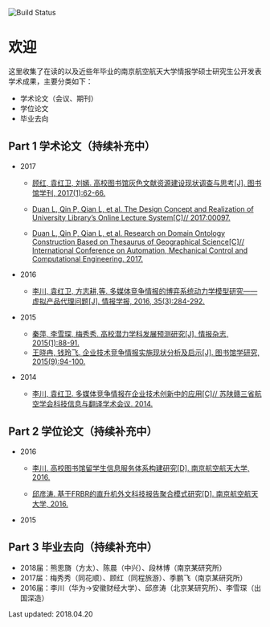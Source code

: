 


![Build Status](https://travis-ci.org/benhamner/Metrics.png)

欢迎
===================

这里收集了在读的以及近些年毕业的南京航空航天大学情报学硕士研究生公开发表学术成果，主要分类如下：

- 学术论文（会议、期刊）
- 学位论文
- 毕业去向


Part 1 学术论文（持续补充中）
-------------

- 2017

  - [顾红, 袁红卫, 刘嫣. 高校图书馆灰色文献资源建设现状调查与思考[J]. 图书馆学刊, 2017(1):62-66.](http://xueshu.baidu.com/s?wd=paperuri%3A%2829ef8cf0c8e831e0ad774846ab581edd%29&filter=sc_long_sign&sc_ks_para=q%3D%E9%AB%98%E6%A0%A1%E5%9B%BE%E4%B9%A6%E9%A6%86%E7%81%B0%E8%89%B2%E6%96%87%E7%8C%AE%E8%B5%84%E6%BA%90%E5%BB%BA%E8%AE%BE%E7%8E%B0%E7%8A%B6%E8%B0%83%E6%9F%A5%E4%B8%8E%E6%80%9D%E8%80%83&sc_us=5448816868160680886&tn=SE_baiduxueshu_c1gjeupa&ie=utf-8)
  - [Duan L, Qin P, Qian L, et al. The Design Concept and Realization of University Library’s Online Lecture System[C]// 2017:00097.](https://www.researchgate.net/publication/321536614_The_Design_Concept_and_Realization_of_University_Library's_Online_Lecture_System)

  - [Duan L, Qin P, Qian L, et al. Research on Domain Ontology Construction Based on Thesaurus of Geographical Science[C]// International Conference on Automation, Mechanical Control and Computational Engineering. 2017.](https://www.researchgate.net/publication/315472398_Research_on_Domain_Ontology_Construction_Based_on_Thesaurus_of_Geographical_Science?ev=auth_pub)

- 2016

  - [李川, 袁红卫, 方志耕,等. 多媒体竞争情报的博弈系统动力学模型研究——虚拟产品代理问题[J]. 情报学报, 2016, 35(3):284-292.](http://xueshu.baidu.com/s?wd=paperuri%3A%28a6c69eddc06d1bdb4f8f702fcd9954b3%29&filter=sc_long_sign&sc_ks_para=q%3D%E5%A4%9A%E5%AA%92%E4%BD%93%E7%AB%9E%E4%BA%89%E6%83%85%E6%8A%A5%E7%9A%84%E5%8D%9A%E5%BC%88%E7%B3%BB%E7%BB%9F%E5%8A%A8%E5%8A%9B%E5%AD%A6%E6%A8%A1%E5%9E%8B%E7%A0%94%E7%A9%B6%E2%80%94%E2%80%94%E8%99%9A%E6%8B%9F%E4%BA%A7%E5%93%81%E4%BB%A3%E7%90%86%E9%97%AE%E9%A2%98&sc_us=3054192253128772898&tn=SE_baiduxueshu_c1gjeupa&ie=utf-8)

- 2015

  - [秦萍, 李雪琛, 梅秀秀. 高校潜力学科发展预测研究[J]. 情报杂志, 2015(1):88-91.](http://www.qbzz.org/oa/pdfdow.aspx?Sid=150118)
  - [王晓冉, 钱玲飞. 企业技术竞争情报实施现状分析及启示[J]. 图书馆学研究, 2015(9):94-100.](http://xueshu.baidu.com/s?wd=paperuri%3A%28b32771d32283167c5408df07e5ac5c3a%29&filter=sc_long_sign&sc_ks_para=q%3D%E4%BC%81%E4%B8%9A%E6%8A%80%E6%9C%AF%E7%AB%9E%E4%BA%89%E6%83%85%E6%8A%A5%E5%AE%9E%E6%96%BD%E7%8E%B0%E7%8A%B6%E5%88%86%E6%9E%90%E5%8F%8A%E5%90%AF%E7%A4%BA&sc_us=3547034794656767994&tn=SE_baiduxueshu_c1gjeupa&ie=utf-8)

- 2014 

  - [李川, 袁红卫. 多媒体竞争情报在企业技术创新中的应用[C]// 苏陕赣三省航空学会科技信息与翻译学术会议. 2014.](http://xueshu.baidu.com/s?wd=paperuri%3A%28d33b2e7787422043956521d40bbf6020%29&filter=sc_long_sign&sc_ks_para=q%3D%E5%A4%9A%E5%AA%92%E4%BD%93%E7%AB%9E%E4%BA%89%E6%83%85%E6%8A%A5%E5%9C%A8%E4%BC%81%E4%B8%9A%E6%8A%80%E6%9C%AF%E5%88%9B%E6%96%B0%E4%B8%AD%E7%9A%84%E5%BA%94%E7%94%A8&sc_us=12045226100740189871&tn=SE_baiduxueshu_c1gjeupa&ie=utf-8)

Part 2 学位论文（持续补充中）
-------------------

- 2016

  - [李川. 高校图书馆留学生信息服务体系构建研究[D]. 南京航空航天大学, 2016.](http://xueshu.baidu.com/s?wd=%E9%AB%98%E6%A0%A1%E5%9B%BE%E4%B9%A6%E9%A6%86%E7%95%99%E5%AD%A6%E7%94%9F%E4%BF%A1%E6%81%AF%E6%9C%8D%E5%8A%A1%E4%BD%93%E7%B3%BB%E6%9E%84%E5%BB%BA%E7%A0%94%E7%A9%B6&rsv_bp=0&tn=SE_baiduxueshu_c1gjeupa&rsv_spt=3&ie=utf-8&f=8&rsv_sug2=0&sc_f_para=sc_tasktype%3D%7BfirstSimpleSearch%7D&rsv_n=2)

  - [邱彦涛. 基于FRBR的直升机外文科技报告聚合模式研究[D]. 南京航空航天大学, 2016.](http://xueshu.baidu.com/s?wd=%E5%9F%BA%E4%BA%8EFRBR%E7%9A%84%E7%9B%B4%E5%8D%87%E6%9C%BA%E5%A4%96%E6%96%87%E7%A7%91%E6%8A%80%E6%8A%A5%E5%91%8A%E8%81%9A%E5%90%88%E6%A8%A1%E5%BC%8F%E7%A0%94%E7%A9%B6&tn=SE_baiduxueshu_c1gjeupa&cl=3&ie=utf-8&bs=%E9%AB%98%E6%A0%A1%E5%9B%BE%E4%B9%A6%E9%A6%86%E7%95%99%E5%AD%A6%E7%94%9F%E4%BF%A1%E6%81%AF%E6%9C%8D%E5%8A%A1%E4%BD%93%E7%B3%BB%E6%9E%84%E5%BB%BA%E7%A0%94%E7%A9%B6&f=8&rsv_bp=1&rsv_sug2=0&sc_f_para=sc_tasktype%3D%7BfirstSimpleSearch%7D&rsv_spt=3&rsv_n=2)
- 2015 



Part 3 毕业去向（持续补充中）
-------------------

- 2018届：熊思旖（方太）、陈晨（中兴）、段林博（南京某研究所）
- 2017届：梅秀秀（同花顺）、顾红（同程旅游）、季鹏飞（南京某研究所）
- 2016届：李川（华为->安徽财经大学）、邱彦涛（北京某研究所）、李雪琛（出国深造）


Last updated: 2018.04.20

